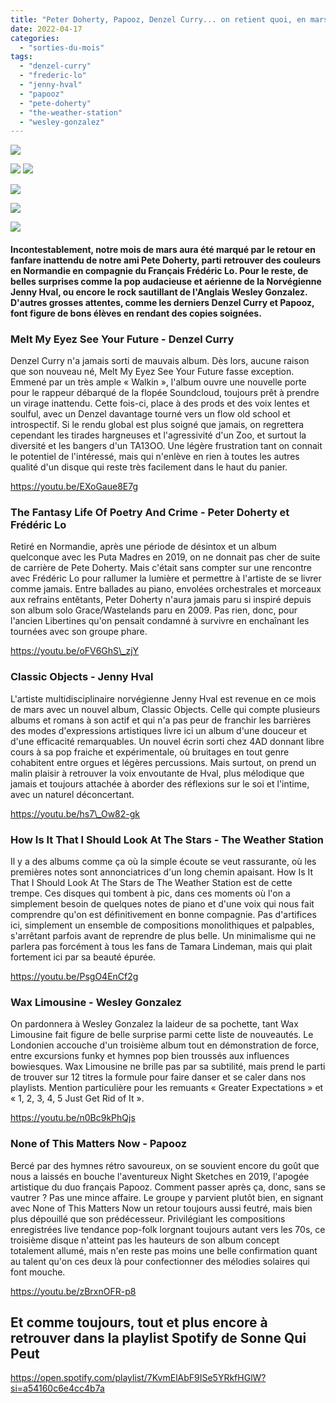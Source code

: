 ```yaml
---
title: "Peter Doherty, Papooz, Denzel Curry... on retient quoi, en mars 2022 ?"
date: 2022-04-17
categories: 
  - "sorties-du-mois"
tags: 
  - "denzel-curry"
  - "frederic-lo"
  - "jenny-hval"
  - "papooz"
  - "pete-doherty"
  - "the-weather-station"
  - "wesley-gonzalez"
---
```


![](images/peter-doherty-frederic-lo-1.webp)

![](images/the-weather-station-how-is-it-that-i-should-look-at-the-stars-1.jpeg)
![](images/jenny-hval-classic-objects-1.jpeg)

![](images/ab67616d0000b273a2df9db7249e7a5bbd80fada-1.jpeg)

![](images/https___images.genius.com_3f07f0f2ee3a75dbc3a549d7149ae04f.1000x1000x1-1.png)

![](images/8ff70e5d-aa4b-42c1-bd12-bf714dafacb1-1.webp)

#### Incontestablement, notre mois de mars aura été marqué par le retour en fanfare inattendu de notre ami Pete Doherty, parti retrouver des couleurs en Normandie en compagnie du Français Frédéric Lo. Pour le reste, de belles surprises comme la pop audacieuse et aérienne de la Norvégienne Jenny Hval, ou encore le rock sautillant de l'Anglais Wesley Gonzalez. D'autres grosses attentes, comme les derniers Denzel Curry et Papooz, font figure de bons élèves en rendant des copies soignées.

<!--more-->

### Melt My Eyez See Your Future - Denzel Curry

Denzel Curry n'a jamais sorti de mauvais album. Dès lors, aucune raison que son nouveau né, Melt My Eyez See Your Future fasse exception. Emmené par un très ample « Walkin », l'album ouvre une nouvelle porte pour le rappeur débarqué de la flopée Soundcloud, toujours prêt à prendre un virage inattendu. Cette fois-ci, place à des prods et des voix lentes et soulful, avec un Denzel davantage tourné vers un flow old school et introspectif. Si le rendu global est plus soigné que jamais, on regrettera cependant les tirades hargneuses et l'agressivité d'un Zoo, et surtout la diversité et les bangers d'un TA13OO. Une légère frustration tant on connait le potentiel de l'intéressé, mais qui n'enlève en rien à toutes les autres qualité d'un disque qui reste très facilement dans le haut du panier.

https://youtu.be/EXoGaue8E7g

### The Fantasy Life Of Poetry And Crime - Peter Doherty et Frédéric Lo

Retiré en Normandie, après une période de désintox et un album quelconque avec les Puta Madres en 2019, on ne donnait pas cher de suite de carrière de Pete Doherty. Mais c'était sans compter sur une rencontre avec Frédéric Lo pour rallumer la lumière et permettre à l'artiste de se livrer comme jamais. Entre ballades au piano, envolées orchestrales et morceaux aux refrains entêtants, Peter Doherty n'aura jamais paru si inspiré depuis son album solo Grace/Wastelands paru en 2009. Pas rien, donc, pour l'ancien Libertines qu'on pensait condamné à survivre en enchaînant les tournées avec son groupe phare.

https://youtu.be/oFV6GhS\_zjY

### Classic Objects - Jenny Hval

L'artiste multidisciplinaire norvégienne Jenny Hval est revenue en ce mois de mars avec un nouvel album, Classic Objects. Celle qui compte plusieurs albums et romans à son actif et qui n'a pas peur de franchir les barrières des modes d'expressions artistiques livre ici un album d'une douceur et d'une efficacité remarquables. Un nouvel écrin sorti chez 4AD donnant libre cours à sa pop fraiche et expérimentale, où bruitages en tout genre cohabitent entre orgues et légères percussions. Mais surtout, on prend un malin plaisir à retrouver la voix envoutante de Hval, plus mélodique que jamais et toujours attachée à aborder des réflexions sur le soi et l'intime, avec un naturel déconcertant.

https://youtu.be/hs7\_Ow82-gk

### How Is It That I Should Look At The Stars - The Weather Station

Il y a des albums comme ça où la simple écoute se veut rassurante, où les premières notes sont annonciatrices d'un long chemin apaisant. How Is It That I Should Look At The Stars de The Weather Station est de cette trempe. Ces disques qui tombent à pic, dans ces moments où l'on a simplement besoin de quelques notes de piano et d'une voix qui nous fait comprendre qu'on est définitivement en bonne compagnie. Pas d'artifices ici, simplement un ensemble de compositions monolithiques et palpables, s'arrêtant parfois avant de reprendre de plus belle. Un minimalisme qui ne parlera pas forcément à tous les fans de Tamara Lindeman, mais qui plait fortement ici par sa beauté épurée.

https://youtu.be/PsgO4EnCf2g

### Wax Limousine - Wesley Gonzalez

On pardonnera à Wesley Gonzalez la laideur de sa pochette, tant Wax Limousine fait figure de belle surprise parmi cette liste de nouveautés. Le Londonien accouche d'un troisième album tout en démonstration de force, entre excursions funky et hymnes pop bien troussés aux influences bowiesques. Wax Limousine ne brille pas par sa subtilité, mais prend le parti de trouver sur 12 titres la formule pour faire danser et se caler dans nos playlists. Mention particulière pour les remuants « Greater Expectations » et « 1, 2, 3, 4, 5 Just Get Rid of It ».

https://youtu.be/n0Bc9kPhQjs

### None of This Matters Now - Papooz

Bercé par des hymnes rétro savoureux, on se souvient encore du goût que nous a laissés en bouche l'aventureux Night Sketches en 2019, l'apogée artistique du duo français Papooz. Comment passer après ça, donc, sans se vautrer ? Pas une mince affaire. Le groupe y parvient plutôt bien, en signant avec None of This Matters Now un retour toujours aussi feutré, mais bien plus dépouillé que son prédécesseur. Privilégiant les compositions enregistrées live tendance pop-folk lorgnant toujours autant vers les 70s, ce troisième disque n'atteint pas les hauteurs de son album concept totalement allumé, mais n'en reste pas moins une belle confirmation quant au talent qu'on ces deux là pour confectionner des mélodies solaires qui font mouche.

https://youtu.be/zBrxnOFR-p8

## Et comme toujours, tout et plus encore à retrouver dans la playlist Spotify de Sonne Qui Peut

https://open.spotify.com/playlist/7KvmElAbF9ISe5YRkfHGlW?si=a54160c6e4cc4b7a
